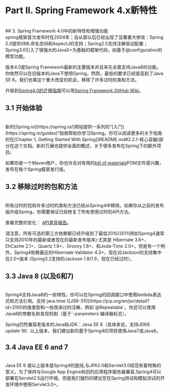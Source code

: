 # Part II. Spring Framework 4.x新特性
<br/>
## 3. Spring Framework 4.0中的新特性和增强功能
<br/>
 spring框架首次发布时在2004年；自从那以后已经出现了显著重大修改：Spring 2.0提供XML命名空间和AspectJ的支持；Spring2.5支持注解驱动配置；Spring3.0引入了很强大的Java5+为基础的框架代码，如基于@configuration的模型功能。

版本4.0是Spring Framework最新的主要版本并且率先全面支持Java8的功能。你依然可以在旧版本的Java下使用Spring，然而，最低的要求已经提高到了Java SE 6。我们也乘这个重大改变的机会，移除了许多过时的类和方法。

升级到[Spring4.0的迁移指南](https://github.com/spring-projects/spring-framework/wiki/Migrating-from-earlier-versions-of-the-spring-framework)可以用[Spring Framework GitHub Wiki](https://github.com/spring-projects/spring-framework/wiki)。
<br/>

## 3.1 开始体验
<br/>
新的[Spring.io](https://spring.io/)网站提供一系列的“[入门](https://spring.io/guides)”指南帮助你学习Spring。你可以阅读更多的关于指南的在[Chapter 1, Getting Started With Spring](README.md#2.2.1-核心容器)部分在这个文档。新的万展也提供全面的概述，关于很多发布在Spring下的额外项目。

如果你是一个Maven用户，你也许会对有用的[bill of materials](README.md#2.2.1-核心容器)POM文件感兴趣，发布在每个Spring框架发行版。
<br/>

## 3.2 移除过时的包和方法
<br/>
所有过时的包和许多过时的类和方法已经从Spring4中移除。如果你从之前的发布版升级Spring，你需要保证已经修复了所有使用过时的API方法。

查看完整的变化： [API差异报告](http://docs.spring.io/spring-framework/docs/3.2.4.RELEASE_to_4.0.0.RELEASE/)。

请注意，所有可选的第三方依赖都已经升级到了最低2010/2011(例如Spring4通常只支持2010年的最新或者现在的最新发布版本):尤其是 Hibernate 3.6+、EhCache 2.1+、Quartz 1.8+、Groovy 1.8+、和Joda-Time 2.0+。但是有一个例外，Spring4依赖最近的Hibernate Validator 4.3+，现在对Jackson的支持集中在2.0+版本 (Spring3.2支持的Jackson 1.8/1.9，现在已经过时）。
<br/>

## 3.3 Java 8 (以及6和7)
<br/>
Spring4支持Java8的一些特性。你可以在Spring的回调接口中使用lambda表达式和方法引用。支持`java.time`([JSR-310](https://jcp.org/en/jsr/detail?id=310))的值类型和一些改进过的注解，例如`@Repeatable`。你还可以使用Java8的参数名称发现机制（基于`-parameters`编译器标志）。

Spring仍然兼容老版本的Java和JDK：Java SE 6（具体来说，支持JDK6 update 18）以上版本，我们建议新的基于Spring4的项目使用Java7或Java8。
<br/>

## 3.4 Java EE 6 and 7
<br/>
Java EE 6 或以上版本是Spring4的底线,与JPA2.0和Servlet3.0规范有着特殊的意义。为了保持与Google App Engine和旧的应用程序服务器兼容,Spring4可以部署在Servlet2.5运行环境。但是我们强烈的建议您在Spring测试和模拟测试的开发环境中使用Servlet3.0+。